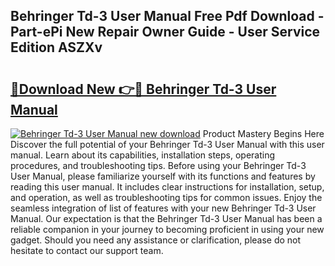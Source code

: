 ## Behringer Td-3 User Manual Free Pdf Download - Part-ePi New Repair Owner Guide - User Service Edition ASZXv

# <h2><a href="http://cf11569.oget.top/?id=Behringer+Td-3+User+Manual">🔗Download New 👉🔴 Behringer Td-3 User Manual</a></h2>

[![Behringer Td-3 User Manual new download](https://i.imgur.com/5g1atiW.png)](http://cf11569.oget.top/?id=Behringer+Td-3+User+Manual)
Product Mastery Begins Here Discover the full potential of your Behringer Td-3 User Manual with this user manual. Learn about its capabilities, installation steps, operating procedures, and troubleshooting tips. Before using your Behringer Td-3 User Manual, please familiarize yourself with its functions and features by reading this user manual. It includes clear instructions for installation, setup, and operation, as well as troubleshooting tips for common issues. Enjoy the seamless integration of list of features with your new Behringer Td-3 User Manual. Our expectation is that the Behringer Td-3 User Manual has been a reliable companion in your journey to becoming proficient in using your new gadget. Should you need any assistance or clarification, please do not hesitate to contact our support team.
